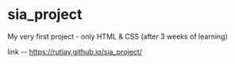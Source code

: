 # sia_project

My very first project - only HTML & CSS (after 3 weeks of learning)

link -- https://rutiay.github.io/sia_project/
